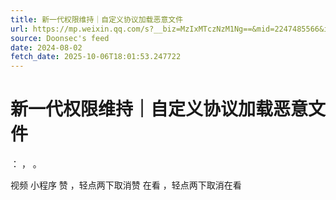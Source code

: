 ```yaml
---
title: 新一代权限维持｜自定义协议加载恶意文件
url: https://mp.weixin.qq.com/s?__biz=MzIxMTczNzM1Ng==&mid=2247485566&idx=1&sn=1cd14f361a4c88afbbafd86c746bdc96
source: Doonsec's feed
date: 2024-08-02
fetch_date: 2025-10-06T18:01:53.247722
---
```


# 新一代权限维持｜自定义协议加载恶意文件

：
，
。

视频
小程序
赞
，轻点两下取消赞
在看
，轻点两下取消在看